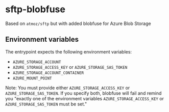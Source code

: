 # sftp-blobfuse

Based on `atmoz/sftp` but with added blobfuse for Azure Blob Storage

## Environment variables

The entrypoint expects the following environment variables:

* `AZURE_STORAGE_ACCOUNT`
* `AZURE_STORAGE_ACCESS_KEY` or `AZURE_STORAGE_SAS_TOKEN`
* `AZURE_STORAGE_ACCOUNT_CONTAINER`
* `AZURE_MOUNT_POINT`

Note: You must provide either `AZURE_STORAGE_ACCESS_KEY` or
`AZURE_STORAGE_SAS_TOKEN`. If you specify both, blobfuse will fail and
remind you "exactly one of the environment variables
`AZURE_STORAGE_ACCESS_KEY` or `AZURE_STORAGE_SAS_TOKEN` must be set."
